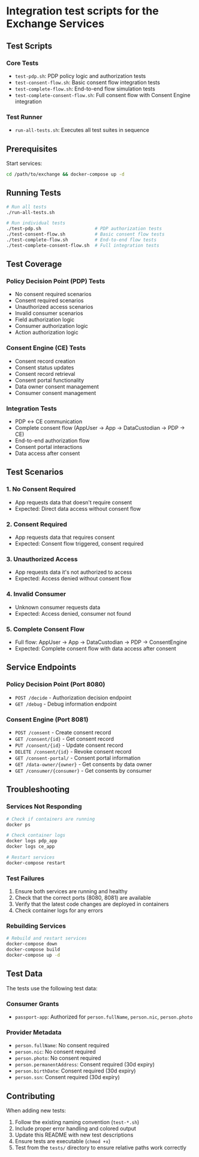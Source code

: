 # Integration test scripts for the Exchange Services

## Test Scripts

### Core Tests

- `test-pdp.sh`: PDP policy logic and authorization tests
- `test-consent-flow.sh`: Basic consent flow integration tests
- `test-complete-flow.sh`: End-to-end flow simulation tests
- `test-complete-consent-flow.sh`: Full consent flow with Consent Engine integration

### Test Runner

- `run-all-tests.sh`: Executes all test suites in sequence

## Prerequisites

Start services:
```bash
cd /path/to/exchange && docker-compose up -d
```

## Running Tests

```bash
# Run all tests
./run-all-tests.sh

# Run individual tests
./test-pdp.sh                    # PDP authorization tests
./test-consent-flow.sh           # Basic consent flow tests  
./test-complete-flow.sh          # End-to-end flow tests
./test-complete-consent-flow.sh  # Full integration tests
```

## Test Coverage

### Policy Decision Point (PDP) Tests
- No consent required scenarios
- Consent required scenarios  
- Unauthorized access scenarios
- Invalid consumer scenarios
- Field authorization logic
- Consumer authorization logic
- Action authorization logic

### Consent Engine (CE) Tests
- Consent record creation
- Consent status updates
- Consent record retrieval
- Consent portal functionality
- Data owner consent management
- Consumer consent management

### Integration Tests
- PDP ↔ CE communication
- Complete consent flow (AppUser → App → DataCustodian → PDP → CE)
- End-to-end authorization flow
- Consent portal interactions
- Data access after consent

## Test Scenarios

### 1. No Consent Required
- App requests data that doesn't require consent
- Expected: Direct data access without consent flow

### 2. Consent Required
- App requests data that requires consent
- Expected: Consent flow triggered, consent required

### 3. Unauthorized Access
- App requests data it's not authorized to access
- Expected: Access denied without consent flow

### 4. Invalid Consumer
- Unknown consumer requests data
- Expected: Access denied, consumer not found

### 5. Complete Consent Flow
- Full flow: AppUser → App → DataCustodian → PDP → ConsentEngine
- Expected: Complete consent flow with data access after consent

## Service Endpoints

### Policy Decision Point (Port 8080)
- `POST /decide` - Authorization decision endpoint
- `GET /debug` - Debug information endpoint

### Consent Engine (Port 8081)
- `POST /consent` - Create consent record
- `GET /consent/{id}` - Get consent record
- `PUT /consent/{id}` - Update consent record
- `DELETE /consent/{id}` - Revoke consent record
- `GET /consent-portal/` - Consent portal information
- `GET /data-owner/{owner}` - Get consents by data owner
- `GET /consumer/{consumer}` - Get consents by consumer

## Troubleshooting

### Services Not Responding
```bash
# Check if containers are running
docker ps

# Check container logs
docker logs pdp_app
docker logs ce_app

# Restart services
docker-compose restart
```

### Test Failures
1. Ensure both services are running and healthy
2. Check that the correct ports (8080, 8081) are available
3. Verify that the latest code changes are deployed in containers
4. Check container logs for any errors

### Rebuilding Services
```bash
# Rebuild and restart services
docker-compose down
docker-compose build
docker-compose up -d
```

## Test Data

The tests use the following test data:

### Consumer Grants
- `passport-app`: Authorized for `person.fullName`, `person.nic`, `person.photo`

### Provider Metadata
- `person.fullName`: No consent required
- `person.nic`: No consent required  
- `person.photo`: No consent required
- `person.permanentAddress`: Consent required (30d expiry)
- `person.birthDate`: Consent required (30d expiry)
- `person.ssn`: Consent required (30d expiry)

## Contributing

When adding new tests:
1. Follow the existing naming convention (`test-*.sh`)
2. Include proper error handling and colored output
3. Update this README with new test descriptions
4. Ensure tests are executable (`chmod +x`)
5. Test from the `tests/` directory to ensure relative paths work correctly
